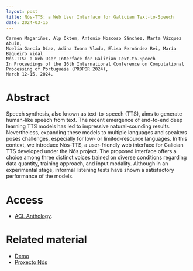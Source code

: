 ```yaml
---
layout: post
title: Nós-TTS: a Web User Interface for Galician Text-to-Speech
date: 2024-03-15
---
```

```
Carmen Magariños, Alp Öktem, Antonio Moscoso Sánchez, Marta Vázquez Abuín,
Noelia García Díaz, Adina Ioana Vladu, Elisa Fernández Rei, María Baqueiro Vidal
Nós-TTS: a Web User Interface for Galician Text-to-Speech
In Proceedings of the 16th International Conference on Computational Processing of Portuguese (PROPOR 2024),
March 12-15, 2024. 
```

# Abstract
Speech synthesis, also known as text-to-speech (TTS), aims to generate human-like speech
from text. The recent emergence of end-to-end deep learning TTS models has led to impressive natural-sounding results. Nevertheless, expanding these models to multiple languages and speakers poses challenges, especially for low- or limited-resource languages. In this context, we introduce Nós-TTS, a user-friendly web interface for Galician TTS developed under the Nós project. The proposed interface offers a choice among three distinct voices trained on diverse conditions regarding data quantity, training approach, and input modality. Although in an experimental stage, informal listening tests have shown a satisfactory performance of the models.

# Access

- <a href="https://aclanthology.org/2024.propor-2.31.pdf" target="_blank">ACL Anthology</a>.

# Related material

- <a href="https://tts.nos.gal/" target="_blank">Demo</a>
- <a href="https://nos.gal/es/proxecto-nos" target="_blank">Proxecto Nós</a>
